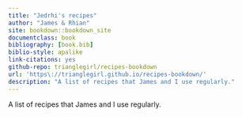 ```yaml
--- 
title: "Jedrhi's recipes"
author: "James & Rhian"
site: bookdown::bookdown_site
documentclass: book
bibliography: [book.bib]
biblio-style: apalike
link-citations: yes
github-repo: trianglegirl/recipes-bookdown
url: 'https\://trianglegirl.github.io/recipes-bookdown/'
description: "A list of recipes that James and I use regularly."
---
```


A list of recipes that James and I use regularly.
